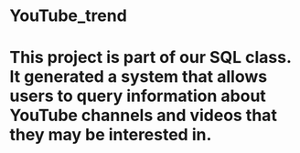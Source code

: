 # YouTube_trend
# This project is part of our SQL class. It generated a system that allows users to query information about YouTube channels and videos that they may be interested in. 

